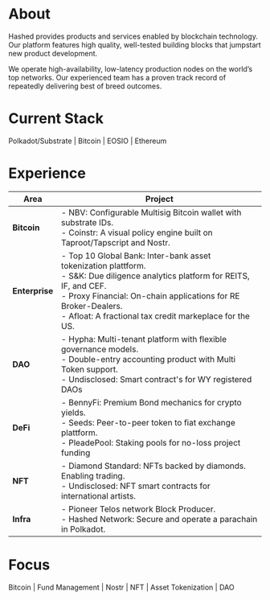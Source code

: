 # About

Hashed provides products and services enabled by blockchain technology. Our platform features high quality, well-tested building blocks that jumpstart new product development.

We operate high-availability, low-latency production nodes on the world’s top networks. Our experienced team has a proven track record of repeatedly delivering best of breed outcomes.
# Current Stack

Polkadot/Substrate | Bitcoin | EOSIO | Ethereum 

# Experience

| Area | Project |
| ----------- | ----------- |
| **Bitcoin**  | - NBV: Configurable Multisig Bitcoin wallet with substrate IDs. <br /> - Coinstr: A visual policy engine built on Taproot/Tapscript and Nostr.|
| **Enterprise**     | - Top 10 Global Bank: Inter-bank asset tokenization plattform.<br /> - S&K: Due diligence analytics platform for REITS, IF, and CEF.<br /> -  Proxy Financial: On-chain applications for RE Broker-Dealers. <br /> - Afloat: A fractional tax credit markeplace for the US.<br />     |
| **DAO**   | - Hypha: Multi-tenant platform with flexible governance models.<br />  - Double-entry accounting product with Multi Token support.<br /> - Undisclosed: Smart contract's for  WY registered DAOs<br />|
| **DeFi** | - BennyFi: Premium Bond mechanics for crypto yields.<br /> - Seeds: Peer-to-peer token to fiat exchange plattform.<br /> - PleadePool: Staking pools for no-loss project funding|
| **NFT**  | - Diamond Standard: NFTs backed by diamonds. Enabling trading.<br />- Undisclosed: NFT smart contracts for international artists.<br />|
| **Infra**  | - Pioneer Telos network Block Producer.<br /> - Hashed Network: Secure and operate a parachain in Polkadot.<br /> |

# Focus

Bitcoin | Fund Management | Nostr | NFT | Asset Tokenization | DAO


